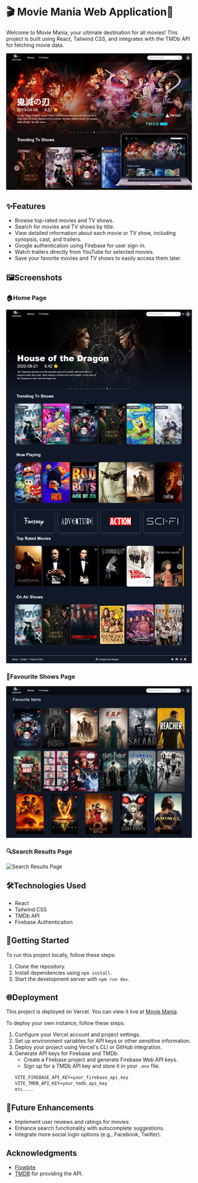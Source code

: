 # 🎬 Movie Mania Web Application🍿

Welcome to Movie Mania, your ultimate destination for all movies! This project is built using React, Tailwind CSS, and integrates with the TMDb API for fetching movie data.

![Movie Mania](./thumbnail.jpg)

## ✨Features

- Browse top-rated movies and TV shows.
- Search for movies and TV shows by title.
- View detailed information about each movie or TV show, including synopsis, cast, and trailers.
- Google authentication using Firebase for user sign-in.
- Watch trailers directly from YouTube for selected movies.
- Save your favorite movies and TV shows to easily access them later.

## 🖼️Screenshots

### 🏠Home Page

![Home Page](./screenshots/home-page.png)

### 🎥Favourite Shows Page

![Favourite Shows Page](./screenshots/favourite-movies.png)

### 🔍Search Results Page

![Search Results Page](./screenshots/search-results.png)

## 🛠️Technologies Used

- React
- Tailwind CSS
- TMDb API
- Firebase Authentication

## 🚀Getting Started

To run this project locally, follow these steps:

1. Clone the repository.
2. Install dependencies using `npm install`.
3. Start the development server with `npm run dev`.

## 🌐Deployment

This project is deployed on Vercel. You can view it live at [Movie Mania](https://movie-mania-ashy.vercel.app/).

To deploy your own instance, follow these steps:

1. Configure your Vercel account and project settings.
2. Set up environment variables for API keys or other sensitive information.
3. Deploy your project using Vercel's CLI or GitHub integration.
4. Generate API keys for Firebase and TMDb.
   - Create a Firebase project and generate Firebase Web API keys.
   - Sign up for a TMDb API key and store it in your `.env` file.
   ```plaintext
   VITE_FIREBASE_API_KEY=your_firebase_api_key
   VITE_TMDB_API_KEY=your_tmdb_api_key
   etc....
   ```

## 🔮Future Enhancements

- Implement user reviews and ratings for movies.
- Enhance search functionality with autocomplete suggestions.
- Integrate more social login options (e.g., Facebook, Twitter).

## Acknowledgments

- [Flowbite](https://flowbite.com/docs/getting-started/introduction/)
- [TMDB](https://www.themoviedb.org/) for providing the API.
